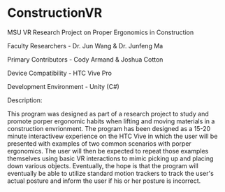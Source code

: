 # ConstructionVR
MSU VR Research Project on Proper Ergonomics in Construction

Faculty Researchers     - Dr. Jun Wang & Dr. Junfeng Ma

Primary Contributors    - Cody Armand & Joshua Cotton

Device Compatibility    - HTC Vive Pro 

Development Environment - Unity (C#)


Description: 

This program was designed as part of a research project to study and promote porper ergonomic habits when lifting and moving materials in a construction envrionment. The program has been designed as a 15-20 minute interactivew experience on the HTC Vive in which the user will be presented with examples of two common scenarios with porper ergonomics. The user will then be expected to repeat those examples themselves using basic VR interactions to mimic picking up and placing down various objects. Eventually, the hope is that the program will eventually be able to utilize standard motion trackers to track the user's actual posture and inform the user if his or her posture is incorrect.
